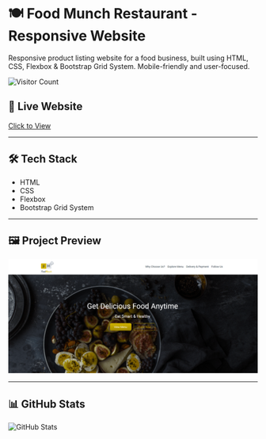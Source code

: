 # 🍽️ Food Munch Restaurant - Responsive Website

Responsive product listing website for a food business, built using HTML, CSS, Flexbox & Bootstrap Grid System. Mobile-friendly and user-focused.

![Visitor Count](https://komarev.com/ghpvc/?username=praveenkumarkota-dev&label=Profile%20Views&color=0e75b6&style=flat)

## 🔗 Live Website  
[Click to View](https://praveenkumarkota-dev.github.io/food-munch-restaurant/)

---

## 🛠️ Tech Stack  
- HTML  
- CSS
- Flexbox
- Bootstrap Grid System 

---

## 🖼️ Project Preview  
![Website Screenshot](./Screenshot(1).png)

---

## 📊 GitHub Stats  
![GitHub Stats](https://github-readme-stats.vercel.app/api?username=praveenkumarkota-dev&show_icons=true&theme=radical)

